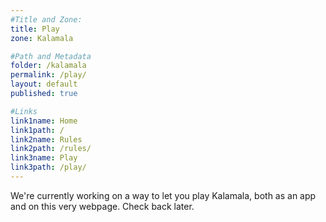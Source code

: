 ```yaml
---
#Title and Zone:
title: Play
zone: Kalamala

#Path and Metadata
folder: /kalamala
permalink: /play/
layout: default
published: true

#Links
link1name: Home
link1path: /
link2name: Rules
link2path: /rules/
link3name: Play
link3path: /play/
---
```


We're currently working on a way to let you play Kalamala, both as an app and on this very webpage. Check back later.